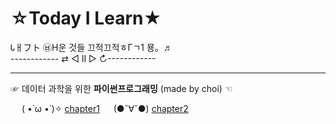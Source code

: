 # ☆Today I Learn★
Ꮣㅐフト ㉥Η운 것들 끄적끄적ㅎГㄱ1 묭。♬
<br>
------------ ⇄ ◁ II ▷ ↻------------
<hr>

☞ 데이터 과학을 위한 **파이썬프로그래밍** (made by choi) ☜

&emsp; ( •̀ ω •́ )✧ [chapter1](chapter_1.md)
&emsp; (●ˇ∀ˇ●) [chapter2](chapter_2.md)
